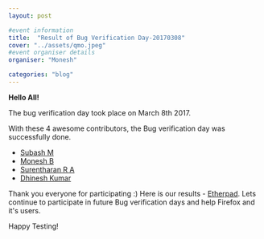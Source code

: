 ```yaml
---
layout: post

#event information
title:  "Result of Bug Verification Day-20170308"
cover: "../assets/qmo.jpeg"
#event organiser details
organiser: "Monesh"

categories: "blog"
---
```


**Hello All!**

<p>The  bug verification day took place on March 8th 2017.</p>
<p>With these 4 awesome contributors, the Bug verification day was successfully done.</p>

- [Subash M](https://twitter.com/subahiphop4)
- [Monesh B](https://twitter.com/moneshb7)
- [Surentharan R A](https://twitter.com/surentharan7)
- [Dhinesh Kumar](https://twitter.com/)

Thank you everyone for participating :)
Here is our results - [Etherpad](https://public.etherpad-mozilla.org/p/MozillaIN_QA_Bug_verification_Day_20170308). Lets continue to participate in future Bug verification days and help Firefox and it's users.
<p>Happy Testing!</p>
